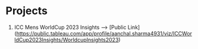 # Projects
1. ICC Mens WorldCup 2023 Insights --> [Public Link] (https://public.tableau.com/app/profile/aanchal.sharma4931/viz/ICCWorldCup2023Insights/WorldcupInsights2023)
